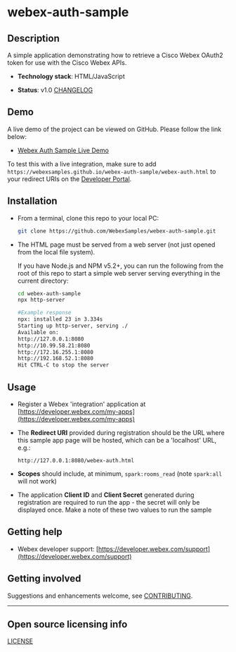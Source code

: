 # webex-auth-sample

## Description

A simple application demonstrating how to retrieve a Cisco Webex OAuth2 token for use with the Cisco Webex APIs.

  - **Technology stack**: HTML/JavaScript

  - **Status**:  v1.0 [CHANGELOG](CHANGELOG.md)

## Demo

A live demo of the project can be viewed on GitHub. Please follow the link below:

- [Webex Auth Sample Live Demo](https://webexsamples.github.io/webex-auth-sample/webex-auth.html)

To test this with a live integration, make sure to add `https://webexsamples.github.io/webex-auth-sample/webex-auth.html` to your redirect URIs on the [Developer Portal](https://developer.webex.com/my-apps).

## Installation

* From a terminal, clone this repo to your local PC:

    ```bash
    git clone https://github.com/WebexSamples/webex-auth-sample.git
    ```

* The HTML page must be served from a web server (not just opened from the local file system).  

    If you have Node.js and NPM v5.2+, you can run the following from the root of this repo to start a simple web server serving everything in the current directory:

    ```bash
    cd webex-auth-sample
    npx http-server
    ```

    ```bash
    #Example response
    npx: installed 23 in 3.334s
    Starting up http-server, serving ./
    Available on:
    http://127.0.0.1:8080
    http://10.99.58.21:8080
    http://172.16.255.1:8080
    http://192.168.52.1:8080
    Hit CTRL-C to stop the server
    ```

## Usage

- Register a Webex 'integration' application at [https://developer.webex.com/my-apps](https://developer.webex.com/my-apps)

- The **Redirect URI** provided during registration should be the URL where this sample app page will be hosted, which can be a 'localhost' URL, e.g.:

    ```
    http://127.0.0.1:8080/webex-auth.html
    ```

- **Scopes** should include, at minimum, `spark:rooms_read` (note `spark:all` will not work)

- The application **Client ID** and **Client Secret** generated during registration are required to run the app - the secret will only be displayed once.  Make a note of these two values to run the sample

## Getting help

* Webex developer support: [https://developer.webex.com/support](https://developer.webex.com/support)

## Getting involved

Suggestions and enhancements welcome, see [CONTRIBUTING](CONTRIBUTING.md).

----

## Open source licensing info
[LICENSE](LICENSE)

